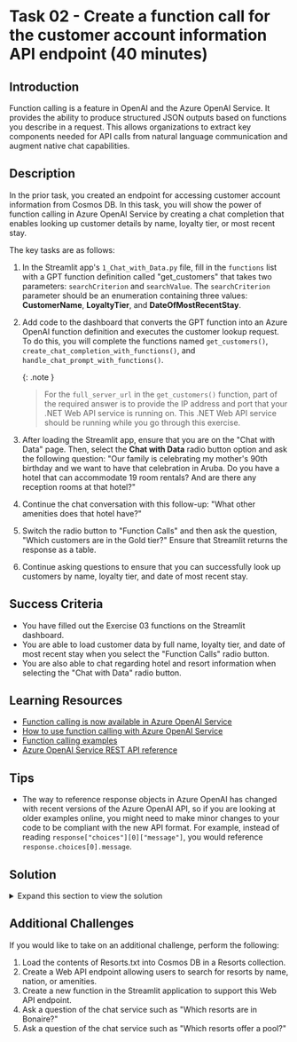 # Task 02 - Create a function call for the customer account information API endpoint (40 minutes)

## Introduction

Function calling is a feature in OpenAI and the Azure OpenAI Service. It provides the ability to produce structured JSON outputs based on functions you describe in a request. This allows organizations to extract key components needed for API calls from natural language communication and augment native chat capabilities.

## Description

In the prior task, you created an endpoint for accessing customer account information from Cosmos DB. In this task, you will show the power of function calling in Azure OpenAI Service by creating a chat completion that enables looking up customer details by name, loyalty tier, or most recent stay.

The key tasks are as follows:

1. In the Streamlit app's `1_Chat_with_Data.py` file, fill in the `functions` list with a GPT function definition called "get_customers" that takes two parameters: `searchCriterion` and `searchValue`. The `searchCriterion` parameter should be an enumeration containing three values: **CustomerName**, **LoyaltyTier**, and **DateOfMostRecentStay**.
2. Add code to the dashboard that converts the GPT function into an Azure OpenAI function definition and executes the customer lookup request. To do this, you will complete the functions named `get_customers()`, `create_chat_completion_with_functions()`, and `handle_chat_prompt_with_functions()`.

    {: .note }
    > For the `full_server_url` in the `get_customers()` function, part of the required answer is to provide the IP address and port that your .NET Web API service is running on. This .NET Web API service should be running while you go through this exercise.

3. After loading the Streamlit app, ensure that you are on the "Chat with Data" page. Then, select the **Chat with Data** radio button option and ask the following question: "Our family is celebrating my mother's 90th birthday and we want to have that celebration in Aruba. Do you have a hotel that can accommodate 19 room rentals? And are there any reception rooms at that hotel?"
4. Continue the chat conversation with this follow-up: "What other amenities does that hotel have?"
5. Switch the radio button to "Function Calls" and then ask the question, "Which customers are in the Gold tier?" Ensure that Streamlit returns the response as a table.
6. Continue asking questions to ensure that you can successfully look up customers by name, loyalty tier, and date of most recent stay.

## Success Criteria

- You have filled out the Exercise 03 functions on the Streamlit dashboard.
- You are able to load customer data by full name, loyalty tier, and date of most recent stay when you select the "Function Calls" radio button.
- You are also able to chat regarding hotel and resort information when selecting the "Chat with Data" radio button.

## Learning Resources

- [Function calling is now available in Azure OpenAI Service](https://techcommunity.microsoft.com/t5/ai-azure-ai-services-blog/function-calling-is-now-available-in-azure-openai-service/ba-p/3879241)
- [How to use function calling with Azure OpenAI Service](https://learn.microsoft.com/azure/ai-services/openai/how-to/function-calling?tabs=python)
- [Function calling examples](https://github.com/Azure-Samples/openai/tree/main/Basic_Samples/Functions)
- [Azure OpenAI Service REST API reference](https://learn.microsoft.com/azure/ai-services/openai/reference)

## Tips

- The way to reference response objects in Azure OpenAI has changed with recent versions of the Azure OpenAI API, so if you are looking at older examples online, you might need to make minor changes to your code to be compliant with the new API format. For example, instead of reading `response["choices"][0]["message"]`, you would reference `response.choices[0].message`.

## Solution

<details markdown="block">
<summary>Expand this section to view the solution</summary>

- GPT function definitions are JSON objects following a particular pattern, with a combination of name, description, and parameters. The definition for the `get_customers` function is as follows:

    ```python
    functions = [
        {
            "name": "get_customers",
            "description": "Get a list of customers based on some search criterion.",
            "parameters": {
                "type": "object",
                "properties": {
                    "search_criterion": {"type": "string", "enum": ["CustomerName", "LoyaltyTier", "DateOfMostRecentStay"]},
                    "search_value": {"type": "string"},
                },
                "required": ["search_criterion", "search_value"],
            },
        }
    ]
    ```

- The `handle_chat_prompt_with_functions()` function does three things. First, it echoes the user's prompt to the chat window. After that, it sends the prompt to Azure OpenAI. Finally, it executes the function call that Azure OpenAI returns.
  - The code for the completed `handle_chat_prompt_with_functions()` function is as follows:

    ```python
    # Echo the user's prompt to the chat window
    st.session_state.messages.append({"role": "user", "content": prompt})
    with st.chat_message("user"):
        st.markdown(prompt)

    # Send the user's prompt to Azure OpenAI and display the response
    # The call to Azure OpenAI is handled in create_chat_completion()
    # This function loops through the responses and displays them as they come in.
    # It also appends the full response to the chat history.
    with st.chat_message("assistant"):
        message_placeholder = st.empty()
        full_response = ""
        response = create_chat_completion_with_functions(deployment_name, st.session_state.messages)
        response_message = response.choices[0].message

        # Check if GPT returned a function call
        if response_message.function_call:
            # Get the function name and arguments
            function_name = response_message.function_call.name
            # Verify the function
            if function_name not in available_functions:
                full_response = f"Sorry, I don't know how to call the function `{function_name}`."
            else:
                function_to_call = available_functions[function_name]
                # Verify the function has the correct number of arguments
                function_args = json.loads(response_message.function_call.arguments)
                if check_args(function_to_call, function_args) is False:
                    full_response = f"Sorry, I don't know how to call the function `{function_name}` with those arguments."
                else:
                    # Call the function
                    full_response = function_to_call(**function_args)
    message_placeholder.markdown(full_response)
    st.session_state.messages.append({"role": "assistant", "content": full_response})
    ```

- The `create_chat_completion_with_functions()` function reaches out to Azure OpenAI and performs the chat completion, providing it the list of available functions and options.
  - The code for the completed `create_chat_completion_with_functions()` function is as follows:

    ```python
    # Create an Azure OpenAI client. We create it in here because each exercise will
    # require at a minimum different base URLs.
    client = openai.AzureOpenAI(
        base_url=f"{aoai_endpoint}/openai/deployments/{deployment_name}/",
        api_key=aoai_api_key,
        api_version="2023-12-01-preview"
    )
    # Create and return a new chat completion request
    # Be sure to include the "functions" parameter and set "function_call"
    return client.chat.completions.create(
        model=deployment_name,
        messages=[
            {"role": m["role"], "content": m["content"]}
            for m in messages
        ],
        functions=functions,
        function_call="auto",
    )
    ```

- The `get_customers()` function reaches out to ASP.NET Web API and performs the lookup call that you created in Exercise 03, Task 01.
  - The code for the completed `get_customers()` function is as follows. Note that you will want to replace `localhost:5292` with the URL and port of the Web API service you ran as part of Exercise 03, Task 01.

    ```python
    full_server_url = f"http://localhost:5292/Customer/?searchCriterion={search_criterion}&searchValue={search_value}"
    r = requests.get(
        full_server_url,
        headers={"Content-Type": "application/json"}
    )
    if r.status_code == 200:
        return st.write(pd.read_json(r.content.decode("utf-8")))
    else:
        return f"Failure to find any customers with {search_criterion} {search_value}."
    ```

</details>

## Additional Challenges

If you would like to take on an additional challenge, perform the following:

1. Load the contents of Resorts.txt into Cosmos DB in a Resorts collection.
2. Create a Web API endpoint allowing users to search for resorts by name, nation, or amenities.
3. Create a new function in the Streamlit application to support this Web API endpoint.
4. Ask a question of the chat service such as "Which resorts are in Bonaire?"
5. Ask a question of the chat service such as "Which resorts offer a pool?"
